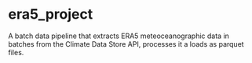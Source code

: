 # era5_project

A batch data pipeline that extracts ERA5 meteoceanographic data in batches from the Climate Data Store API, processes it a loads as parquet files.
